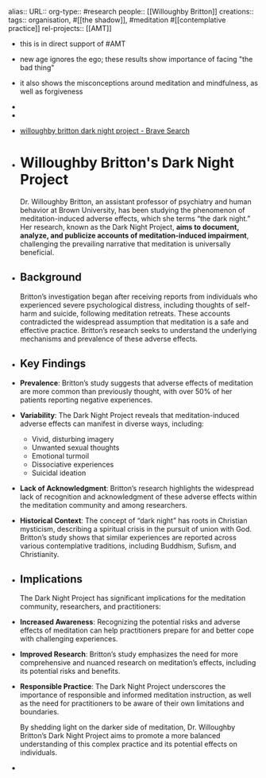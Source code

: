 alias::
URL::
org-type:: #research
people:: [[Willoughby Britton]]
creations::
tags:: organisation, #[[the shadow]], #meditation #[[contemplative practice]]
rel-projects:: [[AMT]]



- this is in direct support of #AMT
- new age ignores the ego; these results show importance of facing "the bad thing"
- it also shows the misconceptions around meditation and mindfulness, as well as forgiveness
-
-
- [willoughby britton dark night project - Brave Search](https://search.brave.com/search?q=willoughby+britton+dark+night+project&source=desktop&summary=1&summary_og=75de3665efb8bf08f4d947)
- # Willoughby Britton's Dark Night Project

  Dr. Willoughby Britton, an assistant professor of psychiatry and human behavior at Brown University, has been studying the phenomenon of meditation-induced adverse effects, which she terms “the dark night.” Her research, known as the Dark Night Project, **aims to document, analyze, and publicize accounts of meditation-induced impairment**, challenging the prevailing narrative that meditation is universally beneficial.
- ## Background

  Britton’s investigation began after receiving reports from individuals who experienced severe psychological distress, including thoughts of self-harm and suicide, following meditation retreats. These accounts contradicted the widespread assumption that meditation is a safe and effective practice. Britton’s research seeks to understand the underlying mechanisms and prevalence of these adverse effects.
- ## Key Findings
- **Prevalence**: Britton’s study suggests that adverse effects of meditation are more common than previously thought, with over 50% of her patients reporting negative experiences.
- **Variability**: The Dark Night Project reveals that meditation-induced adverse effects can manifest in diverse ways, including:
	- Vivid, disturbing imagery
	- Unwanted sexual thoughts
	- Emotional turmoil
	- Dissociative experiences
	- Suicidal ideation
- **Lack of Acknowledgment**: Britton’s research highlights the widespread lack of recognition and acknowledgment of these adverse effects within the meditation community and among researchers.
- **Historical Context**: The concept of “dark night” has roots in Christian mysticism, describing a spiritual crisis in the pursuit of union with God. Britton’s study shows that similar experiences are reported across various contemplative traditions, including Buddhism, Sufism, and Christianity.
- ## Implications

  The Dark Night Project has significant implications for the meditation community, researchers, and practitioners:
- **Increased Awareness**: Recognizing the potential risks and adverse effects of meditation can help practitioners prepare for and better cope with challenging experiences.
- **Improved Research**: Britton’s study emphasizes the need for more comprehensive and nuanced research on meditation’s effects, including its potential risks and benefits.
- **Responsible Practice**: The Dark Night Project underscores the importance of responsible and informed meditation instruction, as well as the need for practitioners to be aware of their own limitations and boundaries.

  By shedding light on the darker side of meditation, Dr. Willoughby Britton’s Dark Night Project aims to promote a more balanced understanding of this complex practice and its potential effects on individuals.
-
